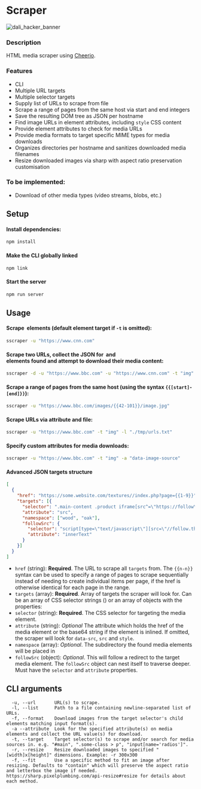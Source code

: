 # Scraper
![dali_hacker_banner](https://user-images.githubusercontent.com/8112394/194165822-75d9cace-9561-45a7-8f0f-c29d86a79734.png)

### Description
HTML media scraper using [Cheerio](https://cheerio.js.org).

### Features
- CLI
- Multiple URL targets
- Multiple selector targets
- Supply list of URLs to scrape from file
- Scrape a range of pages from the same host via start and end integers
- Save the resulting DOM tree as JSON per hostname
- Find image URLs in element attributes, including `style` CSS content
- Provide element attributes to check for media URLs
- Provide media formats to target specific MIME types for media downloads
- Organizes directories per hostname and sanitizes downloaded media filenames
- Resize downloaded images via sharp with aspect ratio preservation customisation

### To be implemented:
- Download of other media types (video streams, blobs, etc.)

## Setup
#### Install dependencies:
```bash
npm install
```

#### Make the CLI globally linked
```bash
npm link
```

#### Start the server
```bash
npm run server
```

## Usage
#### Scrape <img> elements (default element target if `-t` is omitted):
```bash
sscraper -u "https://www.cnn.com"
```

#### Scrape two URLs, collect the JSON for <img> and <article> elements found and attempt to download their media content:
```bash
sscraper -d -u "https://www.bbc.com" -u "https://www.cnn.com" -t "img" -t "article"
```

#### Scrape a range of pages from the same host (using the syntax `{{[start]-[end]}}`):
```bash
sscraper -u "https://www.bbc.com/images/{{42-101}}/image.jpg"
```

#### Scrape URLs via attribute and file:
```bash
sscraper -u "https://www.bbc.com" -t "img" -l "./tmp/urls.txt"
```

#### Specify custom attributes for media downloads:
```bash
sscraper -u "https://www.bbc.com" -t "img" -a "data-image-source"
```

#### Advanced JSON targets structure
```json
[
  {
    "href": "https://some.website.com/textures//index.php?page={{1-9}}",
    "targets": [{
      "selector": ".main-content .product iframe[src^=\"https://follow\"]",
      "attribute": "src",
      "namespace": ["wood", "oak"],
      "followSrc": {
        "selector": "script[type=\"text/javascript\"][src=\"//follow.this.net/something.js\"] + a",
        "attribute": "innerText"
      }
    }]
  }
]
```

- `href` (string): **Required**. The URL to scrape all `targets` from. The `{{n-n}}` syntax can be used to specify a range of pages to scrape sequentially instead of needing to create individual items per page, if the href is otherwise identical for each page in the range.
- `targets` (array): **Required**. Array of targets the scraper will look for. Can be an array of CSS selector strings () or an array of objects with the properties:
- `selector` (string): **Required**. The CSS selector for targeting the media element.
- `attribute` (string): _Optional_ The attribute which holds the href of the media element or the base64 string if the element is inlined. If omitted, the scraper will look for `data-src`, `src` and `style`.
- `namespace` (array): _Optional_. The subdirectory the found media elements will be placed in
- `followSrc` (object): _Optional_. This will follow a redirect to the target media element. The `followSrc` object can nest itself to traverse deeper. Must have the `selector` and `attribute` properties.


## CLI arguments
```
  -u, --url       URL(s) to scrape.
  -l, --list      Path to a file containing newline-separated list of URLs.
  -f, --format    Download images from the target selector's child elements matching input format(s).
  -a --attribute  Look for the specified attribute(s) on media elements and collect the URL value(s) for download.
  -t, --target    Target selector(s) to scrape and/or search for media sources in. e.g. "#main", ".some-class > p", "input[name='radios']".
  -r, --resize    Resize downloaded images to specified "[width]x[height]" dimensions. Example: -r 300x300
  -f, --fit       Use a specific method to fit an image after resizing. Defaults to "contain" which will preserve the aspect ratio and letterbox the image if needed. https://sharp.pixelplumbing.com/api-resize#resize for details about each method.
```
